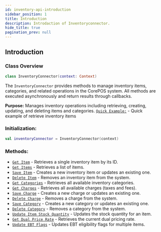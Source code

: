 ```yaml
---
id: inventory-api-introduction
sidebar_position: 1
title: Introduction
description: Introdaction of Inventoryconnector.
hide_title: true
pagination_prev: null
---
```


## Introduction
### Class Overview

```kotlin
class InventoryConnector(context: Context)
```

The `InventoryConnector` provides methods to manage inventory items, categories, and related operations in the CorePOS system. All methods are executed asynchronously and return results through callbacks.

**Purpose:** Manages inventory operations including retrieving, creating, updating, and deleting items and categories.
[`Quick Example:`](../../quick-start/quick-guide-examples#retrieve-inventory-items) - Quick example of retrieve inventory items

### Initialization:

```kotlin
val inventoryConnector = InventoryConnector(context)
```

### Methods:
- [`Get Item`](inventory-api-get-item) - Retrieves a single inventory item by its ID.
- [`Get Items`](inventory-api-get-items) - Retrieves a list of items.
- [`Save Item`](inventory-api-save-item) - Creates a new inventory item or updates an existing one.
- [`Delete Item`](inventory-api-delete-item) - Removes an inventory item from the system.
- [`Get Categories`](inventory-api-get-categories) - Retrieves all available inventory categories.
- [`Get Charges`](inventory-api-get-charges) - Retrieves all available charges (taxes and fees).
- [`Save Charge`](inventory-api-save-charge) - Creates a new charge or updates an existing one.
- [`Delete Charge`](inventory-api-delete-charge) - Removes a charge from the system.
- [`Save Category`](inventory-api-save-category) - Creates a new category or updates an existing one.
- [`Delete Category`](inventory-api-delete-category) - Removes a category from the system.
- [`Update Item Stock Quantity`](inventory-api-update-item-stock-quantity) - Updates the stock quantity for an item.
- [`Get Dual Price Rate`](inventory-api-get-dual-price-rate) - Retrieves the current dual pricing rate.
- [`Update EBT Flags`](inventory-api-update-ebt-flags) - Updates EBT eligibility flags for multiple items.